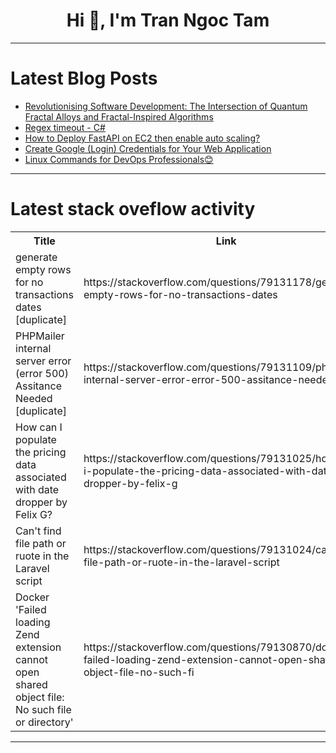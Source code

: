 <h1 align="center">Hi 👋, I'm Tran Ngoc Tam</h1>

---

# Latest Blog Posts 
<!-- BLOG-POST-LIST:START -->
- [Revolutionising Software Development: The Intersection of Quantum Fractal Alloys and Fractal-Inspired Algorithms](https://dev.to/gracerosen/revolutionising-software-development-the-intersection-of-quantum-fractal-alloys-and-fractal-inspired-algorithms-46ac)
- [Regex timeout - C#](https://dev.to/karenpayneoregon/regex-timeout-c-3n3n)
- [How to Deploy FastAPI on EC2 then enable auto scaling?](https://dev.to/jonas_davesumbeling_7c56/how-to-deploy-fastapi-on-ec2-then-enable-auto-scaling-1h2o)
- [Create Google &lpar;Login&rpar; Credentials for Your Web Application](https://dev.to/pikkue/create-google-login-credentials-for-your-web-application-3dc2)
- [Linux Commands for DevOps Professionals😊](https://dev.to/devops_descent/linux-commands-for-devops-professionals-1bcm)
<!-- BLOG-POST-LIST:END -->

---

# Latest stack oveflow activity
<table>
  <tr><th>Title</th><th>Link</th></tr>
  <!-- STACKOVERFLOW:START --><tr><td>generate empty rows for no transactions dates [duplicate]</td><td>https://stackoverflow.com/questions/79131178/generate-empty-rows-for-no-transactions-dates</td></tr><tr><td>PHPMailer internal server error &lpar;error 500&rpar; Assitance Needed [duplicate]</td><td>https://stackoverflow.com/questions/79131109/phpmailer-internal-server-error-error-500-assitance-needed</td></tr><tr><td>How can I populate the pricing data associated with date dropper by Felix G?</td><td>https://stackoverflow.com/questions/79131025/how-can-i-populate-the-pricing-data-associated-with-date-dropper-by-felix-g</td></tr><tr><td>Can&#39;t find file path or ruote in the Laravel script</td><td>https://stackoverflow.com/questions/79131024/cant-find-file-path-or-ruote-in-the-laravel-script</td></tr><tr><td>Docker &#39;Failed loading Zend extension cannot open shared object file: No such file or directory&#39;</td><td>https://stackoverflow.com/questions/79130870/docker-failed-loading-zend-extension-cannot-open-shared-object-file-no-such-fi</td></tr><!-- STACKOVERFLOW:END -->
</table>

---


